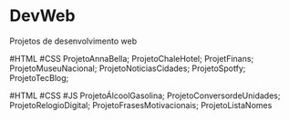 # DevWeb
Projetos de desenvolvimento web

#HTML #CSS
ProjetoAnnaBella;
ProjetoChaleHotel;
ProjetFinans;
ProjetoMuseuNacional;
ProjetoNoticiasCidades;
ProjetoSpotfy;
ProjetoTecBlog;

#HTML #CSS #JS
ProjetoÁlcoolGasolina;
ProjetoConversordeUnidades;
ProjetoRelogioDigital;
ProjetoFrasesMotivacionais;
ProjetoListaNomes
